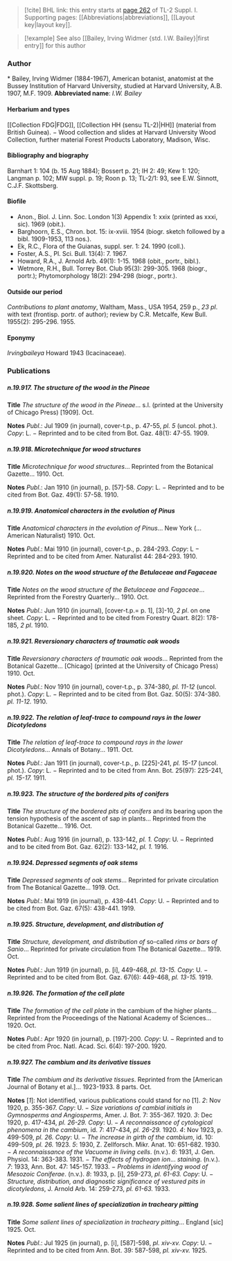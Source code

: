 > [!cite] BHL link: this entry starts at [page 262](https://www.biodiversitylibrary.org/page/33264989) of TL-2 Suppl. I.
> Supporting pages: [[Abbreviations|abbreviations]], [[Layout key|layout key]].

> [!example] See also [[Bailey, Irving Widmer {std. I.W. Bailey}|first entry]] for this author

### Author

\* Bailey, Irving Widmer (1884-1967), American botanist, anatomist at the Bussey Institution of Harvard University, studied at Harvard University, A.B. 1907, M.F. 1909. 
**Abbreviated name**: *I.W. Bailey*

#### Herbarium and types

[[Collection FDG|FDG]], [[Collection HH (sensu TL-2)|HH]] (material from British Guinea). − Wood collection and slides at Harvard University Wood Collection, further material Forest Products Laboratory, Madison, Wisc.

#### Bibliography and biography

Barnhart 1: 104 (b. 15 Aug 1884); Bossert p. 21; IH 2: 49; Kew 1: 120; Langman p. 102; MW suppl. p. 19; Roon p. 13; TL-2/1: 93, see E.W. Sinnott, C.J.F. Skottsberg.

#### Biofile

- Anon., Biol. J. Linn. Soc. London 1(3) Appendix 1: xxix (printed as xxxi, sic). 1969 (obit.).
- Barghoorn, E.S., Chron. bot. 15: ix-xviii. 1954 (biogr. sketch followed by a bibl. 1909-1953, 113 nos.).
- Ek, R.C., Flora of the Guianas, suppl. ser. 1: 24. 1990 (coll.).
- Foster, A.S., Pl. Sci. Bull. 13(4): 7. 1967.
- Howard, R.A., J. Arnold Arb. 49(1): 1-15. 1968 (obit., portr., bibl.).
- Wetmore, R.H., Bull. Torrey Bot. Club 95(3): 299-305. 1968 (biogr., portr.); Phytomorphology 18(2): 294-298 (biogr., portr.).

#### Outside our period

*Contributions to plant anatomy*, Waltham, Mass., USA 1954, 259 p., *23 pl*. with text (frontisp. portr. of author); review by C.R. Metcalfe, Kew Bull. 1955(2): 295-296. 1955.

#### Eponymy

*Irvingbaileya* Howard 1943 (Icacinaceae).

### Publications

##### n.19.917. The structure of the wood in the Pineae

**Title**
*The structure of the wood in the Pineae*... s.l. (printed at the University of Chicago Press) \[1909\]. Oct.

**Notes**
*Publ*.: Jul 1909 (in journal), cover-t.p., p. 47-55, *pl. 5* (uncol. phot.). *Copy*: L. − Reprinted and to be cited from Bot. Gaz. 48(1): 47-55. 1909.

##### n.19.918. Microtechnique for wood structures

**Title**
*Microtechnique for wood structures*... Reprinted from the Botanical Gazette... 1910. Oct.

**Notes**
*Publ*.: Jan 1910 (in journal), p. \[57\]-58. *Copy*: L. − Reprinted and to be cited from Bot. Gaz. 49(1): 57-58. 1910.

##### n.19.919. Anatomical characters in the evolution of Pinus

**Title**
*Anatomical characters in the evolution of Pinus*... New York (... American Naturalist) 1910. Oct.

**Notes**
*Publ*.: Mai 1910 (in journal), cover-t.p., p. 284-293. *Copy*: L − Reprinted and to be cited from Amer. Naturalist 44: 284-293. 1910.

##### n.19.920. Notes on the wood structure of the Betulaceae and Fagaceae

**Title**
*Notes on the wood structure of the Betulaceae and Fagaceae*... Reprinted from the Forestry Quarterly... 1910. Oct.

**Notes**
*Publ*.: Jun 1910 (in journal), \[cover-t.p.= p. 1\], \[3\]-10, *2 pl*. on one sheet. *Copy*: L. − Reprinted and to be cited from Forestry Quart. 8(2): 178-185, *2 pl*. 1910.

##### n.19.921. Reversionary characters of traumatic oak woods

**Title**
*Reversionary characters of traumatic oak woods*... Reprinted from the Botanical Gazette... \[Chicago\] (printed at the University of Chicago Press) 1910. Oct.

**Notes**
*Publ*.: Nov 1910 (in journal), cover-t.p., p. 374-380, *pl. 11-12* (uncol. phot.). *Copy*: L. − Reprinted and to be cited from Bot. Gaz. 50(5): 374-380. *pl. 11-12.* 1910.

##### n.19.922. The relation of leaf-trace to compound rays in the lower Dicotyledons

**Title**
*The relation of leaf-trace to compound rays in the lower Dicotyledons*... Annals of Botany... 1911. Oct.

**Notes**
*Publ*.: Jan 1911 (in journal), cover-t.p., p. \[225\]-241, *pl. 15-17* (uncol. phot.). *Copy*: L. − Reprinted and to be cited from Ann. Bot. 25(97): 225-241, *pl. 15-17.* 1911.

##### n.19.923. The structure of the bordered pits of conifers

**Title**
*The structure of the bordered pits of conifers* and its bearing upon the tension hypothesis of the ascent of sap in plants... Reprinted from the Botanical Gazette... 1916. Oct.

**Notes**
*Publ*.: Aug 1916 (in journal), p. 133-142, *pl. 1.* *Copy*: U. − Reprinted and to be cited from Bot. Gaz. 62(2): 133-142, *pl. 1.* 1916.

##### n.19.924. Depressed segments of oak stems

**Title**
*Depressed segments of oak stems*... Reprinted for private circulation from The Botanical Gazette... 1919. Oct.

**Notes**
*Publ*.: Mai 1919 (in journal), p. 438-441. *Copy*: U. − Reprinted and to be cited from Bot. Gaz. 67(5): 438-441. 1919.

##### n.19.925. Structure, development, and distribution of

**Title**
*Structure, development, and distribution of* so-called *rims or bars of Sanio*... Reprinted for private circulation from The Botanical Gazette... 1919. Oct.

**Notes**
*Publ*.: Jun 1919 (in journal), p. \[i\], 449-468, *pl. 13-15.* *Copy*: U. − Reprinted and to be cited from Bot. Gaz. 67(6): 449-468, *pl. 13-15.* 1919.

##### n.19.926. The formation of the cell plate

**Title**
*The formation of the cell plate* in the cambium of the higher plants... Reprinted from the Proceedings of the National Academy of Sciences... 1920. Oct.

**Notes**
*Publ*.: Apr 1920 (in journal), p. \[197\]-200. *Copy*: U. − Reprinted and to be cited from Proc. Natl. Acad. Sci. 6(4): 197-200. 1920.

##### n.19.927. The cambium and its derivative tissues

**Title**
*The cambium and its derivative tissues*. Reprinted from the \[American Journal of Botany et al.\]... 1923-1933. 8 parts. Oct.

**Notes**
\[*1*\]: Not identified, various publications could stand for no \[1\].
*2*: Nov 1920, p. 355-367. *Copy*: U. − *Size variations of cambial initials in Gymnosperms and Angiosperms*, Amer. J. Bot. 7: 355-367. 1920.
*3*: Dec 1920, p. 417-434, *pl. 26-29.* *Copy*: U. − *A reconnaissance of cytological phenomena in the cambium*, id. 7: 417-434, *pl. 26-29.* 1920.
*4*: Nov 1923, p. 499-509, *pl. 26.* *Copy*: U. − *The increase in girth of the cambium*, id. 10: 499-509, *pl. 26.* 1923.
*5*: 1930, Z. Zellforsch. Mikr. Anat. 10: 651-682. 1930. − *A reconnaissance of the Vacuome in living cells*. (n.v.).
*6*: 1931, J. Gen. Physiol. 14: 363-383. 1931. − *The effects of hydrogen ion*... *staining*. (n.v.).
*7*: 1933, Ann. Bot. 47: 145-157. 1933. − *Problems in identifying wood of Mesozoic Coniferae*. (n.v.).
*8*: 1933, p. \[i\], 259-273, *pl. 61-63.* *Copy*: U. − *Structure, distribution, and diagnostic significance of vestured pits in dicotyledons*, J. Arnold Arb. 14: 259-273, *pl. 61-63.* 1933.

##### n.19.928. Some salient lines of specialization in tracheary pitting

**Title**
*Some salient lines of specialization in tracheary pitting*... England \[sic\] 1925. Oct.

**Notes**
*Publ*.: Jul 1925 (in journal), p. \[i\], \[587\]-598, *pl. xiv-xv.* *Copy*: U. − Reprinted and to be cited from Ann. Bot. 39: 587-598, *pl. xiv-xv.* 1925.

